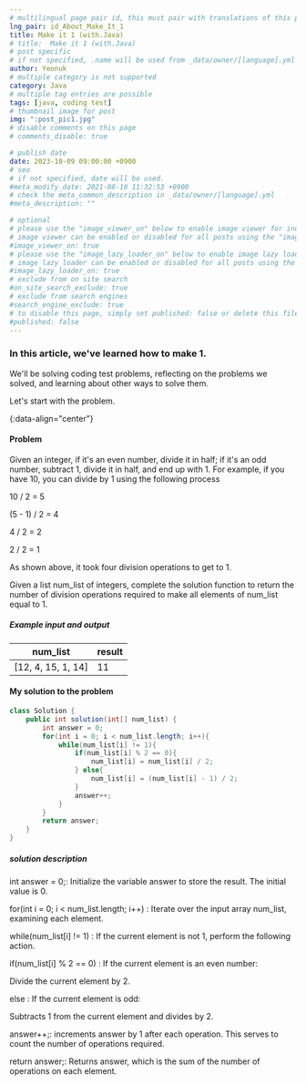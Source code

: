 ```yaml
---
# multilingual page pair id, this must pair with translations of this page. (This name must be unique)
lng_pair: id_About_Make_It_1
title: Make it 1 (with.Java)
# title:  Make it 1 (with.Java)
# post specific
# if not specified, .name will be used from _data/owner/[language].yml
author: Yeonuk
# multiple category is not supported
category: Java
# multiple tag entries are possible
tags: [java, coding test]
# thumbnail image for post
img: ":post_pic1.jpg"
# disable comments on this page
# comments_disable: true

# publish date
date: 2023-10-09 09:00:00 +0900
# seo
# if not specified, date will be used.
#meta_modify_date: 2021-08-10 11:32:53 +0900
# check the meta_common_description in _data/owner/[language].yml
#meta_description: ""

# optional
# please use the "image_viewer_on" below to enable image viewer for individual pages or posts (_posts/ or [language]/_posts folders).
# image viewer can be enabled or disabled for all posts using the "image_viewer_posts: true" setting in _data/conf/main.yml.
#image_viewer_on: true
# please use the "image_lazy_loader_on" below to enable image lazy loader for individual pages or posts (_posts/ or [language]/_posts folders).
# image lazy loader can be enabled or disabled for all posts using the "image_lazy_loader_posts: true" setting in _data/conf/main.yml.
#image_lazy_loader_on: true
# exclude from on site search
#on_site_search_exclude: true
# exclude from search engines
#search_engine_exclude: true
# to disable this page, simply set published: false or delete this file
#published: false
---
```


<!-- outline-start -->

### In this article, we've learned how to make 1.

We'll be solving coding test problems, reflecting on the problems we solved, and learning about other ways to solve them.

Let's start with the problem.

{:data-align="center"}

<!-- outline-end -->

#### Problem

Given an integer, if it's an even number, divide it in half; if it's an odd number, subtract 1, divide it in half, and end up with 1. For example, if you have 10, you can divide by 1 using the following process

10 / 2 = 5

(5 - 1) / 2 = 4

4 / 2 = 2

2 / 2 = 1

As shown above, it took four division operations to get to 1.

Given a list num_list of integers, complete the solution function to return the number of division operations required to make all elements of num_list equal to 1.

##### Example input and output

| num_list           | result |
| ------------------ | ------ |
| [12, 4, 15, 1, 14] | 11     |

<!-- | start_num | end_num | result |
| --------- | ------- | ------ |
| 10 | 3 | 0 | -->

#### My solution to the problem

```java
class Solution {
    public int solution(int[] num_list) {
        int answer = 0;
        for(int i = 0; i < num_list.length; i++){
            while(num_list[i] != 1){
                if(num_list[i] % 2 == 0){
                    num_list[i] = num_list[i] / 2;
                } else{
                    num_list[i] = (num_list[i] - 1) / 2;
                }
                answer++;
            }
        }
        return answer;
    }
}
```

##### solution description

int answer = 0;: Initialize the variable answer to store the result. The initial value is 0.

for(int i = 0; i < num_list.length; i++) : Iterate over the input array num_list, examining each element.

while(num_list[i] != 1) : If the current element is not 1, perform the following action.

if(num_list[i] % 2 == 0) : If the current element is an even number:

Divide the current element by 2.

else : If the current element is odd:

Subtracts 1 from the current element and divides by 2.

answer++;: increments answer by 1 after each operation. This serves to count the number of operations required.

return answer;: Returns answer, which is the sum of the number of operations on each element.
